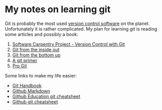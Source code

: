 # My notes on learning git

Git is probably the most used [version control
software](https://en.wikipedia.org/wiki/Version_control) on the
planet. Unfortunately it is rather complicated. My plan for learning
git is reading some articles and possibly a book:

1. [Software Carpentry Project - Version Control with Git](https://swcarpentry.github.io/git-novice/)
1. [Git from the inside out](https://maryrosecook.com/blog/post/git-from-the-inside-out)
1. [Git from the bottom up](https://jwiegley.github.io/git-from-the-bottom-up/)
1. [A git primer](https://danielmiessler.com/study/git/)
1. [Pro Git](https://git-scm.com/book/en/v2)

Some links to make my life easier:
* [Git Handbook](https://guides.github.com/introduction/git-handbook/)
* [Github Markdown](https://guides.github.com/features/mastering-markdown/)
* [Github Education git cheatsheet](https://education.github.com/git-cheat-sheet-education.pdf)
* [Github git cheatsheet](https://github.github.com/training-kit/downloads/github-git-cheat-sheet.pdf)

